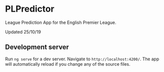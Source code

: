 # PLPredictor

League Prediction App for the English Premier League.

Updated 25/10/19

## Development server

Run `ng serve` for a dev server. Navigate to `http://localhost:4200/`. The app will automatically reload if you change any of the source files.

